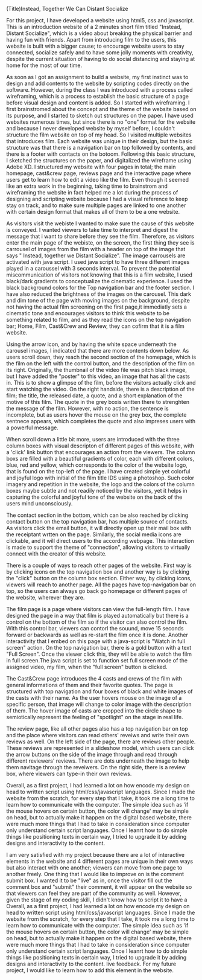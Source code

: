 (Title)Instead, Together We Can Distant Socialize

  For this project, I have developed a website using html5, css and javascript. This is an introduction website of a 2 minutes short film titled "Instead, Distant Socialize", which is a video about breaking the physical barrier and having fun with friends. Apart from introducing film to the users, this website is built with a bigger cause; to encourage website users to stay connected, socialize safely and to have some jolly moments with creativity, despite the current situation of having to do social distancing and staying at home for the most of our time.  
  
  As soon as I got an assignment to build a website, my first instinct was to design and add contents to the website by scripting codes directly on the software. However, during the class I was introduced with a process called wireframing, which is a process to establish the basic structure of a page before visual design and content is added. So I started with wireframing. I first brainstromed about the concept and the theme of the website based on its purpose, and I started to sketch out structures on the paper. I have used websites numerous times, but since there is no "one" format for the website and because I never developed website by myself before, I couldn't structure the film website on top of my head. So I visited multiple websites that introduces film. Each website was unique in their design, but the basic structure was that there is a navigation bar on top followed by contents, and there is a footer with contacts on the botoom. Following this basic structure, I sketched the structures on the paper, and digitalized the wireframe using Adobe XD. I structured my website with four pages in total; the main homepage, cast&crew page, reviews page and the interactive page where users get to learn how to edit a video like the film. Even though it seemed like an extra work in the beginning, taking time to brainstrom and wireframing the website in fact helped me a lot during the process of designing and scripting website because I had a visual reference to keep stay on track, and to make sure multiple pages are linked to one another with certain design format that makes all of them to be a one website. 
 
  As visitors visit the webiste I wanted to make sure the cause of this website is conveyed. I wanted viewers to take time to interpret and digest the message that i want to share before they see the film. Therefore, as visitors enter the main page of the webiste, on the screen, the first thing they see is carrousel of images from the film with a header on top of the image that says " Instead, together we Distant Socialize". The image carrousels are activated with java script. I used java script to have three different images played in a caroussel with 3 seconds interval. To prevent the potential miscommunication of visitors not knowing that this is a film website, I used black/dark gradients to conceptualize the cinematic experience. I used the black background colors for the Top navigation bar and the footer section. I have also reduced the brightness of the images on the carousel. This dark and dim tone of the page with moving images on the background, despite not having the actual film screening on the first page,it immediatly sets a cinematic tone and encourages visitors to think this website to be something related to film, and as they read the icons on the top navigation bar; Home, Film, Cast&Crew and Review, they can cofirm that it is a film website. 
  
 Using the arrow icon, and by having the white space underneath the carousel images, I indicated that there are more contents down below. As users scroll down, they reach the second section of the homepage, which is the film on the left with the control button, and the description of the film on its right. Originally, the thumbnail of the video file was pitch black image, but I have added the "poster" to this video, an image that has all the casts in. This is to show a glimpse of the film, before the visitors actually click and start watching the video. On the right handside, there is a description of the film; the title, the released date, a quote, and a short explanation of the motive of this film. The quote in the grey boxis written there to strenghten the message of the film. However, with no action, the sentence is incomplete, but as users hover the mouse on the grey box, the complete sentnece appears, which completes the quote and also impreses users with a powerful message.
 
When scroll down a little bit more, users are introduced with the three column boxes with visual descripton of different pages of this website, with a 'click' link button that encourages an action from the viewers. The column boxs are filled with a beautiful gradients of color, each with different colors, blue, red and yellow, which corresponds to the color of the website logo, that is found on the top-left of the page. I have created simple yet colorful and joyful logo with initial of the film title IDS using a photoshop. Such color imagery and repetition in the website, the logo and the colors of the column boxes maybe subtle and not readily noticed by the visitors, yet it helps in capturing the colorful and joyful tone of the website on the back of the users mind unconsciously. 

The contact section in the bottom, which can be also reached by clicking contact button on the top navigation bar, has multiple source of contacts. As visitors click the email button, it will directly open up their mail box with the receiptant wrtten on the page. Similarly, the social media icons are clickable, and it will direct users to the according webpage. This interaction is made to support the theme of "connection", allowing visitors to virtually connect with the creator of this website.

There is a couple of ways to reach other pages of the website. First way is by clicking icons on the top navigation box and another way is by clicking the "click" button on the column box section. Either way, by clicking icons, viewers will reach to another page. All the pages have top-navigation bar on top, so the users can always go back go homepage or different pages of the website, wherever they are. 

The film page is a page where visitors can view the full-length film. I have designed the page in a way that film is played automatically but there is a control on the bottom of the film so if the visitor can also control the film. With this control bar, viewers can contorl the souund, move 15 seconds forward or backwards as well as re-start the film once it is done. Another interactivity that I embed on this page with a java-script is "Watch in full screen" action. On the top navigation bar, there is a gold button with a text "Full Screen". Once the viewer click this, they will be able to watch the film in full screen.The java script is set to function set full screen mode of the assigned video, my film, when the "full screen" button is clicked. 

The Cast&Crew page introduces the 4 casts and crews of the film with general informations of them and their favorite quotes. The page is structured with top navigation and four boxes of black and white images of the casts with their name. As the user hovers mouse on the image of a specific person, that image will change to color image with the description of them. The hover image of casts are cropped into the circle shape to semiotically represent the feeling of "spotlight" on the stage in real life. 

The review page, like all other pages also has a top navigation bar on top and the place where visitors can read others' reveiws and write their own reviews as well. On the left side of the page, there are reviews other people. These reviews are  represented in a slideshow model, which users can click the arrow buttons on the side of the image through and read through different reviewers' reviews. There are dots underneath the image to help them navitage through the reveiwers. On the right side, there is a review box, where viewers can type-in their own reviews. 

  Overall, as a first project, I had learned a lot on how encode my design on head to written script using html/css/javascript languages. Since I made the website from the scratch, for every step that I take, it took me a long time to learn how to communicate with the computer. The simple idea such as 'if the mouse hovers on certain button, the color will change' may be simple on head, but to actually make it happen on the digital based website, there were much more things that I had to take in consideration since computer only understand certain script languages. Once I leanrt how to do simple things like positioning texts in certain way, I tried to upgrade it by adding designs and interactivity to the content. 
  
  I am very satisfied with my project because there are a lot of interactive elements in the website and 4 different pages are unique in their own ways but also interact with one another; viewers can move from one page to another freely. One thing that I would like to improve on is the comment submit box. I wanted it to be "live" as in, once the visitor fill out the comment box and "submit" their comment, it will appear on the website so that viewers can feel they are part of the community as well. However, given the stage of my coding skill, I didn't know how to script it to have a
  Overall, as a first project, I had learned a lot on how encode my design on head to written script using html/css/javascript languages. Since I made the website from the scratch, for every step that I take, it took me a long time to learn how to communicate with the computer. The simple idea such as 'if the mouse hovers on certain button, the color will change' may be simple on head, but to actually make it happen on the digital based website, there were much more things that I had to take in consideration since computer only understand certain script languages. Once I leanrt how to do simple things like positioning texts in certain way, I tried to upgrade it by adding designs and interactivity to the content. live feedback. For my future project, I would like to learn how to add this element in the website.
